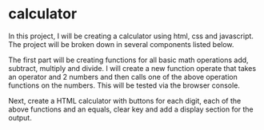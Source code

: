# calculator
In this project, I will be creating a calculator using html, css and javascript. The project will be broken down in several components listed below.

The first part will be creating functions for all basic math operations add, subtract, multiply and divide. I will create a new function operate that takes an operator and 2 numbers and then calls one of the above operation functions on the numbers. This will be tested via the browser console.

Next, create a HTML calculator with buttons for each digit, each of the above functions and an equals, clear key and add a display section for the output.  